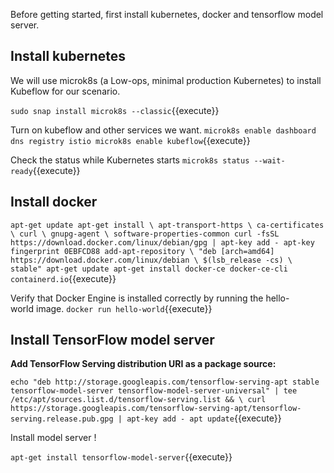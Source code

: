 Before getting started, first install kubernetes, docker and tensorflow model server.

## Install kubernetes

We will use microk8s (a Low-ops, minimal production Kubernetes) to install Kubeflow for our scenario.

`sudo snap install microk8s --classic`{{execute}}

Turn on kubeflow and other services we want.
`microk8s enable dashboard dns registry istio
microk8s enable kubeflow`{{execute}}

Check the status while Kubernetes starts
`microk8s status --wait-ready`{{execute}}


## Install docker

`apt-get update
apt-get install \
    apt-transport-https \
    ca-certificates \
    curl \
    gnupg-agent \
    software-properties-common
curl -fsSL https://download.docker.com/linux/debian/gpg | apt-key add -
apt-key fingerprint 0EBFCD88
add-apt-repository \
   "deb [arch=amd64] https://download.docker.com/linux/debian \
   $(lsb_release -cs) \
   stable"
apt-get update
apt-get install docker-ce docker-ce-cli containerd.io`{{execute}}

Verify that Docker Engine is installed correctly by running the hello-world image.
`docker run hello-world`{{execute}}

## Install TensorFlow model server


**Add TensorFlow Serving distribution URI as a package source:**

`echo "deb http://storage.googleapis.com/tensorflow-serving-apt stable tensorflow-model-server tensorflow-model-server-universal" | tee /etc/apt/sources.list.d/tensorflow-serving.list && \
curl https://storage.googleapis.com/tensorflow-serving-apt/tensorflow-serving.release.pub.gpg | apt-key add -
apt update`{{execute}}

Install model server !

`apt-get install tensorflow-model-server`{{execute}}
